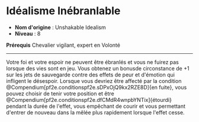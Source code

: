 # Idéalisme Inébranlable

 * **Nom d'origine** : Unshakable Idealism
 * **Niveau** : 8


<p><span><strong>Prérequis</strong> Chevalier vigilant, expert en Volonté<br></span></p>
<hr>
<p>Votre foi et votre espoir ne peuvent être ébranlés et vous ne fuirez pas lorsque des vies sont en jeu. Vous obtenez un bonusde circonstance de +1 sur les jets de sauvegarde contre des effets de peur et d'émotion qui infligent le désespoir. Lorsque vous devriez être affecté par la condition @Compendium[pf2e.conditionspf2e.sDPxOjQ9kx2RZE8D]{en fuite}, vous pouvez choisir de tenir votre position et être @Compendium[pf2e.conditionspf2e.dfCMdR4wnpbYNTix]{étourdi} pendant la durée de l'effet, vous empêchant de courir et vous permettant d'entrer de nouveau dans la mêlée plus rapidement lorsque l'effet cesse.&nbsp;</p>